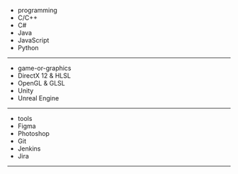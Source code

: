 - programming
- C/C++
- C#
- Java
- JavaScript
- Python
---
- game-or-graphics
- DirectX 12 & HLSL
- OpenGL & GLSL
- Unity
- Unreal Engine
---
- tools
- Figma
- Photoshop
- Git
- Jenkins
- Jira
---
